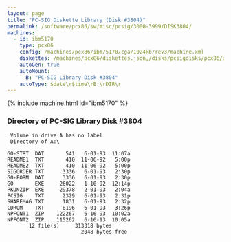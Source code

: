 ```yaml
---
layout: page
title: "PC-SIG Diskette Library (Disk #3804)"
permalink: /software/pcx86/sw/misc/pcsig/3000-3999/DISK3804/
machines:
  - id: ibm5170
    type: pcx86
    config: /machines/pcx86/ibm/5170/cga/1024kb/rev3/machine.xml
    diskettes: /machines/pcx86/diskettes.json,/disks/pcsigdisks/pcx86/diskettes.json
    autoGen: true
    autoMount:
      B: "PC-SIG Library Disk #3804"
    autoType: $date\r$time\rB:\rDIR\r
---
```


{% include machine.html id="ibm5170" %}

### Directory of PC-SIG Library Disk #3804

     Volume in drive A has no label
     Directory of A:\

    GO-STRT  DAT       541   6-01-93  11:07a
    README1  TXT       410  11-06-92   5:00p
    README2  TXT       410  11-06-92   5:00p
    SIGORDER TXT      3336   6-01-93   2:30p
    GO-FORM  DAT      3336   6-01-93   2:30p
    GO       EXE     26022   1-10-92  12:14p
    PKUNZIP  EXE     29378   2-01-93   2:04a
    PCSIG    TXT      2329   6-01-93   2:31p
    SHAREMAG TXT      1831   6-01-93   2:32p
    CDROM    TXT      8196   6-01-93   3:26p
    NPFONT1  ZIP    122267   6-16-93  10:02a
    NPFONT2  ZIP    115262   6-16-93  10:05a
           12 file(s)     313318 bytes
                            2048 bytes free
